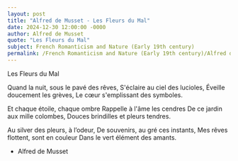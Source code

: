 ```yaml
---
layout: post
title: "Alfred de Musset - Les Fleurs du Mal"
date: 2024-12-30 12:00:00 -0000
author: Alfred de Musset
quote: "Les Fleurs du Mal"
subject: French Romanticism and Nature (Early 19th century)
permalink: /French Romanticism and Nature (Early 19th century)/Alfred de Musset/Alfred de Musset - Les Fleurs du Mal
---
```


Les Fleurs du Mal

Quand la nuit, sous le pavé des rêves,
S'éclaire au ciel des lucioles,
Éveille doucement les grèves, 
Le cœur s'emplissant des symboles.

Et chaque étoile, chaque ombre
Rappelle à l'âme les cendres
De ce jardin aux mille colombes,
Douces brindilles et pleurs tendres.

Au silver des pleurs, à l’odeur,
De souvenirs, au gré ces instants,
Mes rêves flottent, sont en couleur
Dans le vert élément des amants.

- Alfred de Musset

